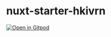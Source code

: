 # nuxt-starter-hkivrn

[![Open in Gitpod](https://gitpod.io/button/open-in-gitpod.svg)](https://gitpod.io/#https://github.com/Twitch0125/nuxt-starter-hkivrn)
